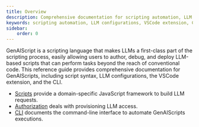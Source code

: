 ```yaml
---
title: Overview
description: Comprehensive documentation for scripting automation, LLM configurations, and developer tools including a VSCode extension and CLI for codebase AI transformations.
keywords: scripting automation, LLM configurations, VSCode extension, CLI, codebase AI
sidebar:
    order: 0
---
```


GenAIScript is a scripting language that makes LLMs a first-class part of the scripting process, easily allowing users to author, debug, and deploy LLM-based scripts that can perform tasks beyond the reach of conventional code.  This reference guide provides comprehensive documentation for GenAIScripts, including script syntax, LLM configurations, the VSCode extension, and the CLI.

-   [Scripts](./scripts) provide a domain-specific JavaScript framework to build LLM requests.
-   [Authorization](./token) deals with provisioning LLM access.
-   [CLI](./cli) documents the command-line interface to automate GenAIScripts executions.
